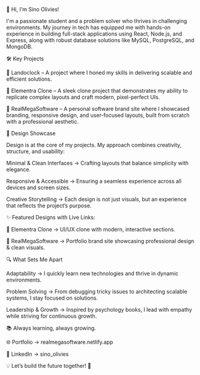 🌟 Hi, I'm Sino Olivies!

I'm a passionate student and a problem solver who thrives in challenging environments.
My journey in tech has equipped me with hands-on experience in building full-stack applications using React, Node.js, and Express, along with robust database solutions like MySQL, PostgreSQL, and MongoDB.

🛠️ Key Projects

🔗 Landoclock
 – A project where I honed my skills in delivering scalable and efficient solutions.

🔗 Elementra Clone
 – A sleek clone project that demonstrates my ability to replicate complex layouts and craft modern, pixel-perfect UIs.

🔗 RealMegaSoftware
 – A personal software brand site where I showcased branding, responsive design, and user-focused layouts, built from scratch with a professional aesthetic.

🎨 Design Showcase

Design is at the core of my projects. My approach combines creativity, structure, and usability:

Minimal & Clean Interfaces → Crafting layouts that balance simplicity with elegance.

Responsive & Accessible → Ensuring a seamless experience across all devices and screen sizes.

Creative Storytelling → Each design is not just visuals, but an experience that reflects the project’s purpose.

✨ Featured Designs with Live Links:

🔹 Elementra Clone
 → UI/UX clone with modern, interactive sections.

🔹 RealMegaSoftware
 → Portfolio brand site showcasing professional design & clean visuals.

🔍 What Sets Me Apart

Adaptability → I quickly learn new technologies and thrive in dynamic environments.

Problem Solving → From debugging tricky issues to architecting scalable systems, I stay focused on solutions.

Leadership & Growth → Inspired by psychology books, I lead with empathy while striving for continuous growth.

📚 Always learning, always growing.

🌐 Portfolio → realmegasoftware.netlify.app

🔗 LinkedIn → sino_olivies

💡 Let’s build the future together! 🚀
